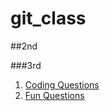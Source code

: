 # git_class

##2nd

###3rd

1. [Coding Questions](#coding-questions)
1. [Fun Questions](#fun-questions)

